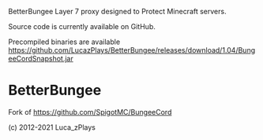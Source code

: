 BetterBungee
Layer 7 proxy designed to Protect Minecraft servers.

Source code is currently available on GitHub.

Precompiled binaries are available
https://github.com/LucazPlays/BetterBungee/releases/download/1.04/BungeeCordSnapshot.jar

# BetterBungee
Fork of https://github.com/SpigotMC/BungeeCord

(c) 2012-2021 Luca_zPlays
